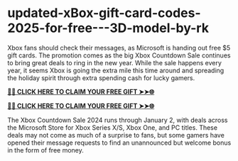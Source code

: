 # updated-xBox-gift-card-codes-2025-for-free---3D-model-by-rk
Xbox fans should check their messages, as Microsoft is handing out free $5 gift cards. The promotion comes as the big Xbox Countdown Sale continues to bring great deals to ring in the new year. While the sale happens every year, it seems Xbox is going the extra mile this time around and spreading the holiday spirit through extra spending cash for lucky gamers.

**[🌟✨ CLICK HERE TO CLAIM YOUR FREE GIFT ➤➤🌐](https://progiftzone.com/Free%20Roblox)**

**[🌟✨ CLICK HERE TO CLAIM YOUR FREE GIFT ➤➤🌐](https://progiftzone.com/Free%20Roblox)**

The Xbox Countdown Sale 2024 runs through January 2, with deals across the Microsoft Store for Xbox Series X/S, Xbox One, and PC titles. These deals may not come as much of a surprise to fans, but some gamers have opened their message requests to find an unannounced but welcome bonus in the form of free money.
